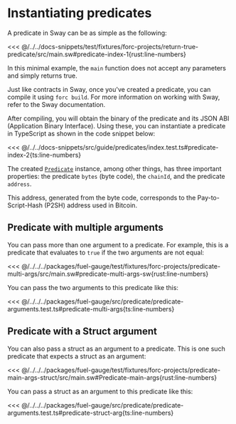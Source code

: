 # Instantiating predicates

A predicate in Sway can be as simple as the following:

<<< @/../../docs-snippets/test/fixtures/forc-projects/return-true-predicate/src/main.sw#predicate-index-1{rust:line-numbers}

In this minimal example, the `main` function does not accept any parameters and simply returns true.

Just like contracts in Sway, once you've created a predicate, you can compile it using `forc build`. For more information on working with Sway, refer to the <a :href="introUrl" target="_blank" rel="noreferrer">Sway documentation</a>.

After compiling, you will obtain the binary of the predicate and its JSON ABI (Application Binary Interface). Using these, you can instantiate a predicate in TypeScript as shown in the code snippet below:

<<< @/../../docs-snippets/src/guide/predicates/index.test.ts#predicate-index-2{ts:line-numbers}

The created [`Predicate`](https://fuels-ts-docs-api.vercel.app/classes/_fuel_ts_account.Predicate.html) instance, among other things, has three important properties: the predicate `bytes` (byte code), the `chainId`, and the predicate `address`.

This address, generated from the byte code, corresponds to the Pay-to-Script-Hash (P2SH) address used in Bitcoin.

## Predicate with multiple arguments

You can pass more than one argument to a predicate. For example, this is a predicate that evaluates to `true` if the two arguments are not equal:

<<< @/../../../packages/fuel-gauge/test/fixtures/forc-projects/predicate-multi-args/src/main.sw#predicate-multi-args-sw{rust:line-numbers}

You can pass the two arguments to this predicate like this:

<<< @/../../../packages/fuel-gauge/src/predicate/predicate-arguments.test.ts#predicate-multi-args{ts:line-numbers}

## Predicate with a Struct argument

You can also pass a struct as an argument to a predicate. This is one such predicate that expects a struct as an argument:

<<< @/../../../packages/fuel-gauge/test/fixtures/forc-projects/predicate-main-args-struct/src/main.sw#Predicate-main-args{rust:line-numbers}

You can pass a struct as an argument to this predicate like this:

<<< @/../../../packages/fuel-gauge/src/predicate/predicate-arguments.test.ts#predicate-struct-arg{ts:line-numbers}

